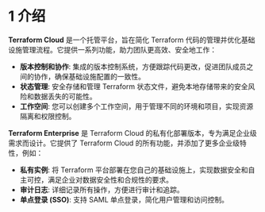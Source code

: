 
# 1 介绍 

**Terraform Cloud** 是一个托管平台，旨在简化 Terraform 代码的管理并优化基础设施管理流程。它提供一系列功能，助力团队更高效、安全地工作：
- **版本控制和协作**: 集成的版本控制系统，方便跟踪代码更改，促进团队成员之间的协作，确保基础设施配置的一致性。
- **状态管理**: 安全存储和管理 Terraform 状态文件，避免本地存储带来的安全风险和数据丢失的可能性。
- **工作空间**: 您可以创建多个工作空间，用于管理不同的环境和项目，实现资源隔离和权限控制。

**Terraform Enterprise** 是 Terraform Cloud 的私有化部署版本，专为满足企业级需求而设计。它提供了 Terraform Cloud 的所有功能，并添加了更多企业级特性，例如：
- **私有实例**: 将 Terraform 平台部署在您自己的基础设施上，实现数据安全和自主可控，满足企业对数据安全性和合规性的要求。
- **审计日志**: 详细记录所有操作，方便进行审计和追踪。
- **单点登录 (SSO)**: 支持 SAML 单点登录，简化用户管理和访问控制。


